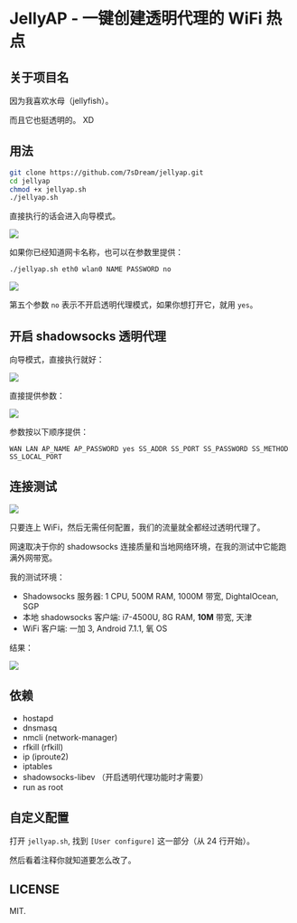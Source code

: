 # JellyAP - 一键创建透明代理的 WiFi 热点

## 关于项目名

因为我喜欢水母（jellyfish）。

而且它也挺透明的。 XD

## 用法

```bash
git clone https://github.com/7sDream/jellyap.git
cd jellyap
chmod +x jellyap.sh
./jellyap.sh
```

直接执行的话会进入向导模式。

![][normal]

如果你已经知道网卡名称，也可以在参数里提供：

```bash
./jellyap.sh eth0 wlan0 NAME PASSWORD no
```

![][normal_no_wizard]

第五个参数 `no` 表示不开启透明代理模式，如果你想打开它，就用 `yes`。

## 开启 shadowsocks 透明代理

向导模式，直接执行就好：

![][with_ss]

直接提供参数：

![][with_ss_no_wizard]

参数按以下顺序提供：

`WAN LAN AP_NAME AP_PASSWORD yes SS_ADDR SS_PORT SS_PASSWORD SS_METHOD SS_LOCAL_PORT`

## 连接测试

![][Android_connection_test]

只要连上 WiFi，然后无需任何配置，我们的流量就全都经过透明代理了。

网速取决于你的 shadowsocks 连接质量和当地网络环境，在我的测试中它能跑满外网带宽。

我的测试环境：

- Shadowsocks 服务器: 1 CPU, 500M RAM, 1000M 带宽, DightalOcean, SGP
- 本地 shadowsocks 客户端: i7-4500U, 8G RAM, **10M** 带宽, 天津
- WiFi 客户端: 一加 3, Android 7.1.1, 氧 OS

结果：

![][speed-test]


## 依赖

- hostapd
- dnsmasq
- nmcli (network-manager)
- rfkill (rfkill)
- ip (iproute2)
- iptables
- shadowsocks-libev （开启透明代理功能时才需要）
- run as root

## 自定义配置

打开 `jellyap.sh`, 找到 `[User configure]` 这一部分（从 24 行开始）。

然后看着注释你就知道要怎么改了。

## LICENSE

MIT.


[normal]: http://rikka-10066868.image.myqcloud.com/1f0d8f22-4d3b-4023-bcdb-f17c1ba348aa.gif
[with_ss]: http://rikka-10066868.image.myqcloud.com/1a3e6dae-03b0-47c2-8bbf-e6c8df1e1862.gif
[normal_no_wizard]: http://rikka-10066868.image.myqcloud.com/21be867f-f5ad-4e62-9aba-50232a677df3.gif
[with_ss_no_wizard]: http://rikka-10066868.image.myqcloud.com/497105c4-43a9-4279-9070-3397e0b7c374.gif
[Android_connection_test]: http://rikka-10066868.image.myqcloud.com/c982f4c8-fafb-4f49-bc32-31b61d9ffe3b.gif
[speed-test]: http://rikka-10066868.image.myqcloud.com/cb8f9b31-4a6c-49ba-94ec-491e430af74e.gif
